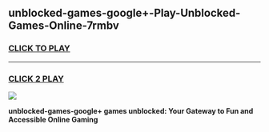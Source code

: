 
## unblocked-games-google+-Play-Unblocked-Games-Online-7rmbv
<h3>
<a href="https://premium76.site?title=unblocked-games-google+&ref=25A">CLICK TO PLAY</a></h3>
<hr>

<h3>
<a href="https://premium76.site?title=unblocked-games-google+&ref=25A">CLICK 2 PLAY</a>
  
</h3>

<a href="https://premium76.site?title=unblocked-games-google+&ref=25A"><img src="https://clearcache.store/games.png"></a>


**unblocked-games-google+ games unblocked: Your Gateway to Fun and Accessible Online Gaming**
